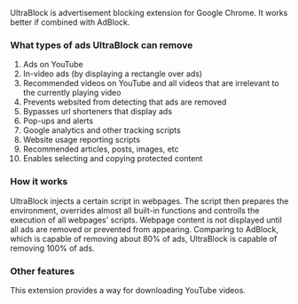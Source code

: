 UltraBlock is advertisement blocking extension for Google Chrome. It works better if combined with AdBlock.

### What types of ads UltraBlock can remove

1. Ads on YouTube
2. In-video ads (by displaying a rectangle over ads)
3. Recommended videos on YouTube and all videos that are irrelevant to the currently playing video
4. Prevents websited from detecting that ads are removed
5. Bypasses url shorteners that display ads
6. Pop-ups and alerts
7. Google analytics and other tracking scripts
8. Website usage reporting scripts
9. Recommended articles, posts, images, etc
10. Enables selecting and copying protected content

### How it works

UltraBlock injects a certain script in webpages. The script then prepares the environment, overrides almost all built-in functions and controlls the execution of all webpages' scripts. Webpage content is not displayed until all ads are removed or prevented from appearing. Comparing to AdBlock, which is capable of removing about 80% of ads, UltraBlock is capable of removing 100% of ads.

### Other features

This extension provides a way for downloading YouTube videos.
